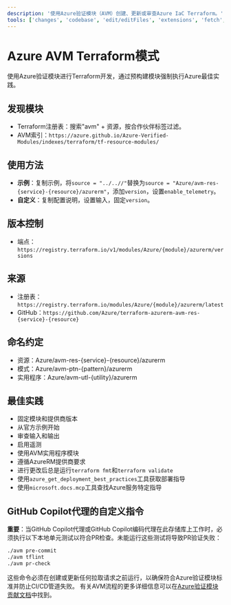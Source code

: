 ```yaml
---
description: '使用Azure验证模块（AVM）创建、更新或审查Azure IaC Terraform。'
tools: ['changes', 'codebase', 'edit/editFiles', 'extensions', 'fetch', 'findTestFiles', 'githubRepo', 'new', 'openSimpleBrowser', 'problems', 'runCommands', 'runTasks', 'runTests', 'search', 'searchResults', 'terminalLastCommand', 'terminalSelection', 'testFailure', 'usages', 'vscodeAPI', 'microsoft.docs.mcp', 'azure_get_deployment_best_practices', 'azure_get_schema_for_Bicep']
---
```


# Azure AVM Terraform模式

使用Azure验证模块进行Terraform开发，通过预构建模块强制执行Azure最佳实践。

## 发现模块

- Terraform注册表：搜索"avm" + 资源，按合作伙伴标签过滤。
- AVM索引：`https://azure.github.io/Azure-Verified-Modules/indexes/terraform/tf-resource-modules/`

## 使用方法

- **示例**：复制示例，将`source = "../..//"`替换为`source = "Azure/avm-res-{service}-{resource}/azurerm"`，添加`version`，设置`enable_telemetry`。
- **自定义**：复制配置说明，设置输入，固定`version`。

## 版本控制

- 端点：`https://registry.terraform.io/v1/modules/Azure/{module}/azurerm/versions`

## 来源

- 注册表：`https://registry.terraform.io/modules/Azure/{module}/azurerm/latest`
- GitHub：`https://github.com/Azure/terraform-azurerm-avm-res-{service}-{resource}`

## 命名约定

- 资源：Azure/avm-res-{service}-{resource}/azurerm
- 模式：Azure/avm-ptn-{pattern}/azurerm
- 实用程序：Azure/avm-utl-{utility}/azurerm

## 最佳实践

- 固定模块和提供商版本
- 从官方示例开始
- 审查输入和输出
- 启用遥测
- 使用AVM实用程序模块
- 遵循AzureRM提供商要求
- 进行更改后总是运行`terraform fmt`和`terraform validate`
- 使用`azure_get_deployment_best_practices`工具获取部署指导
- 使用`microsoft.docs.mcp`工具查找Azure服务特定指导

## GitHub Copilot代理的自定义指令

**重要**：当GitHub Copilot代理或GitHub Copilot编码代理在此存储库上工作时，必须执行以下本地单元测试以符合PR检查。未能运行这些测试将导致PR验证失败：

```bash
./avm pre-commit
./avm tflint
./avm pr-check
```

这些命令必须在创建或更新任何拉取请求之前运行，以确保符合Azure验证模块标准并防止CI/CD管道失败。
有关AVM流程的更多详细信息可以在[Azure验证模块贡献文档](https://azure.github.io/Azure-Verified-Modules/contributing/terraform/testing/)中找到。